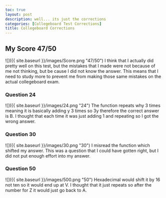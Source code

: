 ```yaml
---
toc: true
layout: post
description: well... its just the corrections
categories: [Collegeboard Test Corrections]
title: Collegeboard Corrections
---
```


## My Score 47/50
![]({{ site.baseurl }}/images/Score.png "47/50")
I think that I actually did pretty well on this test, but the mistakes that I made were not because of me not thinking, but be cause I did not know the answer. This means that I need to study more to prevent me from making those same mistakes on the actual collegeboard exam.


### Question 24
![]({{ site.baseurl }}/images/24.png "24")
The function repeats why 3 times meaning it is basically adding y 3 times so 3y therefore the correct answer is B. I thought that each time it was just adding 1 and repeating so I got the wrong answer.

### Question 30
![]({{ site.baseurl }}/images/30.png "30")
I misread the function which shifted my answer. This was a question that I could have gotten right, but I did not put enough effort into my answer.

### Question 50
![]({{ site.baseurl }}/images/500.png "50")
Hexadecimal would shift it by 16 not ten so it would end up at V. I thought that it just repeats so after the number for Z it would just go back to A.
